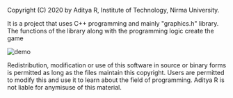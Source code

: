 Copyright (C) 2020 by Aditya R, Institute of Technology, Nirma University.

It is a project that uses C++ programming and mainly "graphics.h" library. The functions of the library along with the programming logic create the game

![demo](https://user-images.githubusercontent.com/68019168/124570013-1e37c780-de64-11eb-9c87-7dddf2c74f58.PNG)


Redistribution, modification or use of this software in source or binary forms is permitted as long as the files maintain this copyright. 
Users are permitted to modify this and use it to learn about the field of programming. 
Aditya R is not liable for anymisuse of this material.

